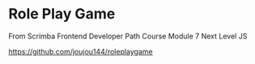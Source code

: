 # Role Play Game
From Scrimba Frontend Developer Path Course Module 7 Next Level JS

https://github.com/joujou144/roleplaygame
